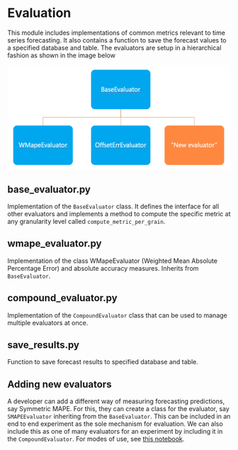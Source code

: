 # Evaluation

This module includes implementations of common metrics relevant to time series forecasting. It also contains a function to save the forecast values to a specified database and table. The evaluators are setup in a hierarchical fashion as shown in the image below

![evaluators](../../docs/images/evaluators.png)

## base_evaluator.py

Implementation of the `BaseEvaluator` class. It defines the interface for all other evaluators and implements a method to compute the specific metric at any granularity level called `compute_metric_per_grain`.

## wmape_evaluator.py

Implementation of the class WMapeEvaluator (Weighted Mean Absolute Percentage Error) and absolute accuracy measures. Inherits from `BaseEvaluator`.

## compound_evaluator.py

Implementation of the `CompoundEvaluator` class that can be used to manage multiple evaluators at once.

## save_results.py

Function to save forecast results to specified database and table.

## Adding new evaluators

A developer can add a different way of measuring forecasting predictions, say Symmetric MAPE. For this, they can create a class for the evaluator, say `SMAPEEvaluator` inheriting from the `BaseEvaluator`. This can be included in an end to end experiment as the sole mechanism for evaluation. We can also include this as one of many evaluators for an experiment by including it in the `CompoundEvaluator`. For modes of use, see [this notebook](../../notebooks/module_samples/eval_evaluators.py).

